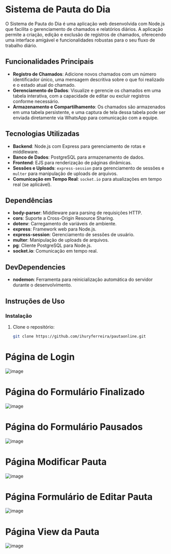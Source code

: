 # Sistema de Pauta do Dia

O Sistema de Pauta do Dia é uma aplicação web desenvolvida com Node.js que facilita o gerenciamento de chamados e relatórios diários. A aplicação permite a criação, edição e exclusão de registros de chamados, oferecendo uma interface amigável e funcionalidades robustas para o seu fluxo de trabalho diário.

## Funcionalidades Principais

- **Registro de Chamados**: Adicione novos chamados com um número identificador único, uma mensagem descritiva sobre o que foi realizado e o estado atual do chamado.
- **Gerenciamento de Dados**: Visualize e gerencie os chamados em uma tabela interativa, com a capacidade de editar ou excluir registros conforme necessário.
- **Armazenamento e Compartilhamento**: Os chamados são armazenados em uma tabela persistente, e uma captura de tela dessa tabela pode ser enviada diretamente via WhatsApp para comunicação com a equipe.

## Tecnologias Utilizadas

- **Backend**: Node.js com Express para gerenciamento de rotas e middleware.
- **Banco de Dados**: PostgreSQL para armazenamento de dados.
- **Frontend**: EJS para renderização de páginas dinâmicas.
- **Sessões e Uploads**: `express-session` para gerenciamento de sessões e `multer` para manipulação de uploads de arquivos.
- **Comunicação em Tempo Real**: `socket.io` para atualizações em tempo real (se aplicável).

## Dependências

- **body-parser**: Middleware para parsing de requisições HTTP.
- **cors**: Suporte a Cross-Origin Resource Sharing.
- **dotenv**: Carregamento de variáveis de ambiente.
- **express**: Framework web para Node.js.
- **express-session**: Gerenciamento de sessões de usuário.
- **multer**: Manipulação de uploads de arquivos.
- **pg**: Cliente PostgreSQL para Node.js.
- **socket.io**: Comunicação em tempo real.

## DevDependencies

- **nodemon**: Ferramenta para reinicialização automática do servidor durante o desenvolvimento.

## Instruções de Uso

### Instalação

1. Clone o repositório:
   ```bash
   git clone https://github.com/ihuryferreira/pautaonline.git

# Página de Login
![image](https://github.com/user-attachments/assets/1929a8a6-f932-4543-a662-4e5739688564)

# Página do Formulário Finalizado
![image](https://github.com/user-attachments/assets/e883b8d0-6a20-4d41-9d7f-0b08276613e2)

# Página do Formulário Pausados
![image](https://github.com/user-attachments/assets/d6b6956c-871e-452a-aa0c-67ce034bbad9)

# Página Modificar Pauta
![image](https://github.com/user-attachments/assets/99e40a07-af56-4c2c-ae0a-ba9ba09bec2a)

# Página Formulário de Editar Pauta
![image](https://github.com/user-attachments/assets/b8cbc75b-488e-4099-a1e6-150dd6496d90)

# Página View da Pauta
![image](https://github.com/user-attachments/assets/95d5f9fa-033a-44a4-8d6d-090a0a4967ca)
